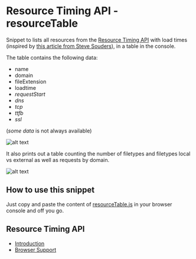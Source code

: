 Resource Timing API - resourceTable
===================================

Snippet to lists all resources from the [Resource Timing API](http://www.w3.org/TR/resource-timing/) with load times (inspired by [this article from Steve Souders](http://www.stevesouders.com/blog/2014/08/21/resource-timing-practical-tips/)), in a table in the console.

The table contains the following data:
- name
- domain
- fileExtension
- loadtime
- *requestStart*
- *dns*
- *tcp*
- *ttfb*
- *ssl*

(*some data* is not always available)


![alt text](https://raw.githubusercontent.com/micmro/resourceTable/screenshots/readme-assets/resourceTable-tables-ressources.png "tabular output of all ressources in the page")


It also prints out a table counting the number of filetypes and filetypes local vs external as well as requests by domain.


![alt text](https://raw.githubusercontent.com/micmro/resourceTable/screenshots/readme-assets/resourceTable-tables-file-extensions.png "two tables with ressources type count globally and but local / external")

How to use this snippet
-----------------------
Just copy and paste the content of [resourceTable.js](https://raw.githubusercontent.com/micmro/resourceTable/master/resourceTable.js) in your browser console and off you go.


Resource Timing API 
--------------------
- [Introduction](http://googledevelopers.blogspot.ca/2013/12/measuring-network-performance-with.html)
- [Browser Support](http://caniuse.com/#feat=resource-timing)